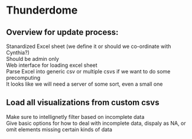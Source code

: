 # Thunderdome

## Overview for update process:
Stanardized Excel sheet (we define it or should we co-ordinate with Cynthia?)  
Should be admin only  
Web interface for loading excel sheet  
Parse Excel into generic csv or multiple csvs if we want to do some precomputing  
It looks like we will need a server of some sort, even a small one 

## Load all visualizations from custom csvs
Make sure to intellignetly filter based on incomplete data  
Give basic options for how to deal with incomplete data, dispaly as NA, or omit elements missing certain kinds of data


